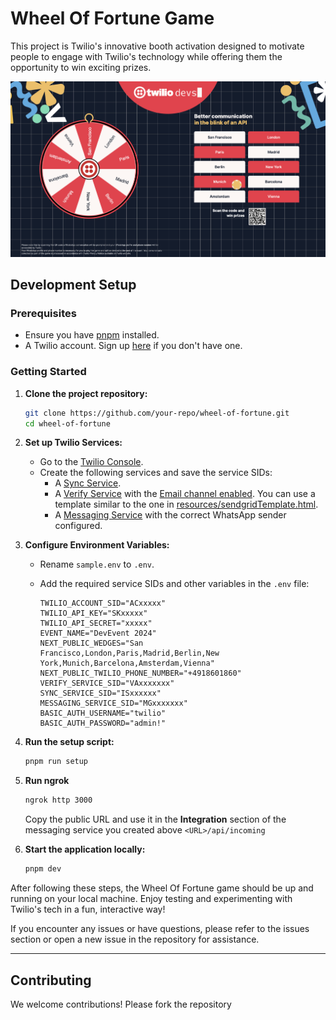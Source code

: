 # Wheel Of Fortune Game

This project is Twilio's innovative booth activation designed to motivate people to engage with Twilio's technology while offering them the opportunity to win exciting prizes.

![Screenshot of the game](./resources/wheel.png)

## Development Setup

### Prerequisites

- Ensure you have [pnpm](https://pnpm.io/) installed.
- A Twilio account. Sign up [here](https://www.twilio.com/try-twilio) if you don't have one.

### Getting Started

1. **Clone the project repository:**

   ```bash
   git clone https://github.com/your-repo/wheel-of-fortune.git
   cd wheel-of-fortune
   ```

2. **Set up Twilio Services:**

   - Go to the [Twilio Console](https://www.twilio.com/console).
   - Create the following services and save the service SIDs:
     - A [Sync Service](https://twilio.com/console/sync).
     - A [Verify Service](https://twilio.com/console/verify) with the [Email channel enabled](https://www.twilio.com/docs/verify/email). You can use a template similar to the one in [resources/sendgridTemplate.html](resources/sendgridTemplate.html).
     - A [Messaging Service](https://twilio.com/console/messaging) with the correct WhatsApp sender configured.

3. **Configure Environment Variables:**

   - Rename `sample.env` to `.env`.
   - Add the required service SIDs and other variables in the `.env` file:

     ```env
     TWILIO_ACCOUNT_SID="ACxxxxx"
     TWILIO_API_KEY="SKxxxxx"
     TWILIO_API_SECRET="xxxxx"
     EVENT_NAME="DevEvent 2024"
     NEXT_PUBLIC_WEDGES="San Francisco,London,Paris,Madrid,Berlin,New York,Munich,Barcelona,Amsterdam,Vienna"
     NEXT_PUBLIC_TWILIO_PHONE_NUMBER="+4918601860"
     VERIFY_SERVICE_SID="VAxxxxxxx"
     SYNC_SERVICE_SID="ISxxxxxx"
     MESSAGING_SERVICE_SID="MGxxxxxxx"
     BASIC_AUTH_USERNAME="twilio"
     BASIC_AUTH_PASSWORD="admin!"
     ```

4. **Run the setup script:**

   ```bash
   pnpm run setup
   ```

5. **Run ngrok**

   ```bash
   ngrok http 3000
   ```

   Copy the public URL and use it in the **Integration** section of the messaging service you created above `<URL>/api/incoming`

6. **Start the application locally:**
   ```bash
   pnpm dev
   ```

After following these steps, the Wheel Of Fortune game should be up and running on your local machine. Enjoy testing and experimenting with Twilio's tech in a fun, interactive way!

If you encounter any issues or have questions, please refer to the issues section or open a new issue in the repository for assistance.

---

## Contributing

We welcome contributions! Please fork the repository
